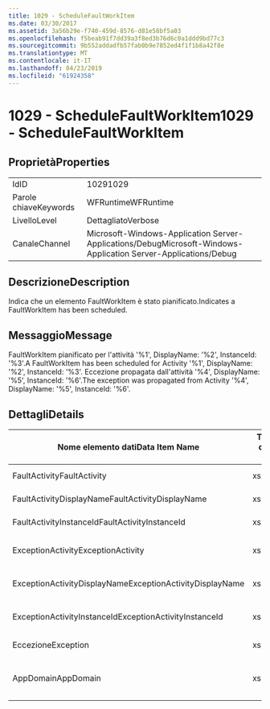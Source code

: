 ```yaml
---
title: 1029 - ScheduleFaultWorkItem
ms.date: 03/30/2017
ms.assetid: 3a56b29e-f740-459d-8576-d81e58bf5a03
ms.openlocfilehash: f5beab91f7dd39a3f8ed3b76d6c0a1ddd9bd77c3
ms.sourcegitcommit: 9b552addadfb57fab0b9e7852ed4f1f1b8a42f8e
ms.translationtype: MT
ms.contentlocale: it-IT
ms.lasthandoff: 04/23/2019
ms.locfileid: "61924358"
---
```

# <a name="1029---schedulefaultworkitem"></a><span data-ttu-id="2e9d0-102">1029 - ScheduleFaultWorkItem</span><span class="sxs-lookup"><span data-stu-id="2e9d0-102">1029 - ScheduleFaultWorkItem</span></span>
## <a name="properties"></a><span data-ttu-id="2e9d0-103">Proprietà</span><span class="sxs-lookup"><span data-stu-id="2e9d0-103">Properties</span></span>  
  
|||  
|-|-|  
|<span data-ttu-id="2e9d0-104">Id</span><span class="sxs-lookup"><span data-stu-id="2e9d0-104">ID</span></span>|<span data-ttu-id="2e9d0-105">1029</span><span class="sxs-lookup"><span data-stu-id="2e9d0-105">1029</span></span>|  
|<span data-ttu-id="2e9d0-106">Parole chiave</span><span class="sxs-lookup"><span data-stu-id="2e9d0-106">Keywords</span></span>|<span data-ttu-id="2e9d0-107">WFRuntime</span><span class="sxs-lookup"><span data-stu-id="2e9d0-107">WFRuntime</span></span>|  
|<span data-ttu-id="2e9d0-108">Livello</span><span class="sxs-lookup"><span data-stu-id="2e9d0-108">Level</span></span>|<span data-ttu-id="2e9d0-109">Dettagliato</span><span class="sxs-lookup"><span data-stu-id="2e9d0-109">Verbose</span></span>|  
|<span data-ttu-id="2e9d0-110">Canale</span><span class="sxs-lookup"><span data-stu-id="2e9d0-110">Channel</span></span>|<span data-ttu-id="2e9d0-111">Microsoft-Windows-Application Server-Applications/Debug</span><span class="sxs-lookup"><span data-stu-id="2e9d0-111">Microsoft-Windows-Application Server-Applications/Debug</span></span>|  
  
## <a name="description"></a><span data-ttu-id="2e9d0-112">Descrizione</span><span class="sxs-lookup"><span data-stu-id="2e9d0-112">Description</span></span>  
 <span data-ttu-id="2e9d0-113">Indica che un elemento FaultWorkItem è stato pianificato.</span><span class="sxs-lookup"><span data-stu-id="2e9d0-113">Indicates a FaultWorkItem has been scheduled.</span></span>  
  
## <a name="message"></a><span data-ttu-id="2e9d0-114">Messaggio</span><span class="sxs-lookup"><span data-stu-id="2e9d0-114">Message</span></span>  
 <span data-ttu-id="2e9d0-115">FaultWorkItem pianificato per l'attività '%1', DisplayName: '%2', InstanceId: '%3'.</span><span class="sxs-lookup"><span data-stu-id="2e9d0-115">A FaultWorkItem has been scheduled for Activity '%1', DisplayName: '%2', InstanceId: '%3'.</span></span>  <span data-ttu-id="2e9d0-116">Eccezione propagata dall'attività '%4', DisplayName: '%5', InstanceId: '%6'.</span><span class="sxs-lookup"><span data-stu-id="2e9d0-116">The exception was propagated from Activity '%4', DisplayName: '%5', InstanceId: '%6'.</span></span>  
  
## <a name="details"></a><span data-ttu-id="2e9d0-117">Dettagli</span><span class="sxs-lookup"><span data-stu-id="2e9d0-117">Details</span></span>  
  
|<span data-ttu-id="2e9d0-118">Nome elemento dati</span><span class="sxs-lookup"><span data-stu-id="2e9d0-118">Data Item Name</span></span>|<span data-ttu-id="2e9d0-119">Tipo elemento dati</span><span class="sxs-lookup"><span data-stu-id="2e9d0-119">Data Item Type</span></span>|<span data-ttu-id="2e9d0-120">Descrizione</span><span class="sxs-lookup"><span data-stu-id="2e9d0-120">Description</span></span>|  
|--------------------|--------------------|-----------------|  
|<span data-ttu-id="2e9d0-121">FaultActivity</span><span class="sxs-lookup"><span data-stu-id="2e9d0-121">FaultActivity</span></span>|<span data-ttu-id="2e9d0-122">xs:string</span><span class="sxs-lookup"><span data-stu-id="2e9d0-122">xs:string</span></span>|<span data-ttu-id="2e9d0-123">Il nome del tipo di attività fault.</span><span class="sxs-lookup"><span data-stu-id="2e9d0-123">The type name of the fault activity.</span></span>|  
|<span data-ttu-id="2e9d0-124">FaultActivityDisplayName</span><span class="sxs-lookup"><span data-stu-id="2e9d0-124">FaultActivityDisplayName</span></span>|<span data-ttu-id="2e9d0-125">xs:string</span><span class="sxs-lookup"><span data-stu-id="2e9d0-125">xs:string</span></span>|<span data-ttu-id="2e9d0-126">Nome visualizzato dell'attività fault.</span><span class="sxs-lookup"><span data-stu-id="2e9d0-126">The display name of the fault activity.</span></span>|  
|<span data-ttu-id="2e9d0-127">FaultActivityInstanceId</span><span class="sxs-lookup"><span data-stu-id="2e9d0-127">FaultActivityInstanceId</span></span>|<span data-ttu-id="2e9d0-128">xs:string</span><span class="sxs-lookup"><span data-stu-id="2e9d0-128">xs:string</span></span>|<span data-ttu-id="2e9d0-129">ID dell'istanza dell'attività fault.</span><span class="sxs-lookup"><span data-stu-id="2e9d0-129">The instance id of the fault activity.</span></span>|  
|<span data-ttu-id="2e9d0-130">ExceptionActivity</span><span class="sxs-lookup"><span data-stu-id="2e9d0-130">ExceptionActivity</span></span>|<span data-ttu-id="2e9d0-131">xs:string</span><span class="sxs-lookup"><span data-stu-id="2e9d0-131">xs:string</span></span>|<span data-ttu-id="2e9d0-132">Il nome del tipo di attività che ha generato l'eccezione.</span><span class="sxs-lookup"><span data-stu-id="2e9d0-132">The type name of the activity that threw the exception.</span></span>|  
|<span data-ttu-id="2e9d0-133">ExceptionActivityDisplayName</span><span class="sxs-lookup"><span data-stu-id="2e9d0-133">ExceptionActivityDisplayName</span></span>|<span data-ttu-id="2e9d0-134">xs:string</span><span class="sxs-lookup"><span data-stu-id="2e9d0-134">xs:string</span></span>|<span data-ttu-id="2e9d0-135">Il nome visualizzato dell'attività che ha generato l'eccezione.</span><span class="sxs-lookup"><span data-stu-id="2e9d0-135">The display name of the activity that threw the exception.</span></span>|  
|<span data-ttu-id="2e9d0-136">ExceptionActivityInstanceId</span><span class="sxs-lookup"><span data-stu-id="2e9d0-136">ExceptionActivityInstanceId</span></span>|<span data-ttu-id="2e9d0-137">xs:string</span><span class="sxs-lookup"><span data-stu-id="2e9d0-137">xs:string</span></span>|<span data-ttu-id="2e9d0-138">ID dell'istanza dell'attività che ha generato l'eccezione.</span><span class="sxs-lookup"><span data-stu-id="2e9d0-138">The instance id of the activity that threw the exception.</span></span>|  
|<span data-ttu-id="2e9d0-139">Eccezione</span><span class="sxs-lookup"><span data-stu-id="2e9d0-139">Exception</span></span>|<span data-ttu-id="2e9d0-140">xs:string</span><span class="sxs-lookup"><span data-stu-id="2e9d0-140">xs:string</span></span>|<span data-ttu-id="2e9d0-141">Dettagli dell'eccezione.</span><span class="sxs-lookup"><span data-stu-id="2e9d0-141">The exception details for the exception</span></span>|  
|<span data-ttu-id="2e9d0-142">AppDomain</span><span class="sxs-lookup"><span data-stu-id="2e9d0-142">AppDomain</span></span>|<span data-ttu-id="2e9d0-143">xs:string</span><span class="sxs-lookup"><span data-stu-id="2e9d0-143">xs:string</span></span>|<span data-ttu-id="2e9d0-144">Stringa restituita da AppDomain.CurrentDomain.FriendlyName.</span><span class="sxs-lookup"><span data-stu-id="2e9d0-144">The string returned by AppDomain.CurrentDomain.FriendlyName.</span></span>|
